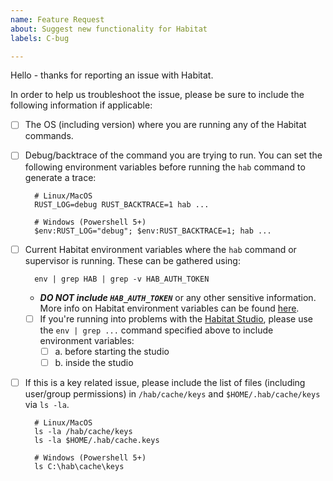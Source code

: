 ```yaml
---
name: Feature Request
about: Suggest new functionality for Habitat
labels: C-bug

---
```


Hello - thanks for reporting an issue with Habitat.

In order to help us troubleshoot the issue, please be sure to include the following information if applicable:

- [ ] The OS (including version) where you are running any of the Habitat commands.
- [ ] Debug/backtrace of the command you are trying to run. You can set the following environment variables before running the `hab` command to generate a trace:

		# Linux/MacOS
		RUST_LOG=debug RUST_BACKTRACE=1 hab ...
		
		# Windows (Powershell 5+)
		$env:RUST_LOG="debug"; $env:RUST_BACKTRACE=1; hab ...
		
- [ ] Current Habitat environment variables where the `hab` command or supervisor is running.  These can be gathered using:

		env | grep HAB | grep -v HAB_AUTH_TOKEN

	- ***DO NOT include `HAB_AUTH_TOKEN`*** or any other sensitive information. More info on Habitat environment variables can be found [here](https://www.habitat.sh/docs/reference/environment-vars/).
	- [ ] If you're running into problems with the [Habitat Studio](https://www.habitat.sh/docs/concepts-studio/), please use the `env | grep ...` command specified above to include environment variables:
		- [ ] a. before starting the studio
		- [ ] b. inside the studio

- [ ] If this is a key related issue, please include the list of files (including user/group permissions) in `/hab/cache/keys` and `$HOME/.hab/cache/keys` via `ls -la`.

		# Linux/MacOS
		ls -la /hab/cache/keys
		ls -la $HOME/.hab/cache.keys

		# Windows (Powershell 5+)
		ls C:\hab\cache\keys
